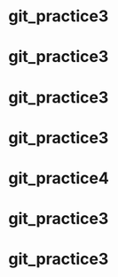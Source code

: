 # git_practice3
# git_practice3
# git_practice3
# git_practice3
# git_practice4
# git_practice3
# git_practice3
